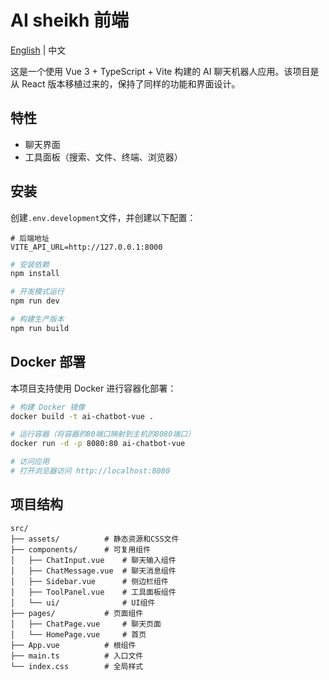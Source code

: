 # AI sheikh 前端

[English](README.md) | 中文

这是一个使用 Vue 3 + TypeScript + Vite 构建的 AI 聊天机器人应用。该项目是从 React 版本移植过来的，保持了同样的功能和界面设计。

## 特性

- 聊天界面
- 工具面板（搜索、文件、终端、浏览器）

## 安装

创建`.env.development`文件，并创建以下配置：

```
# 后端地址
VITE_API_URL=http://127.0.0.1:8000
```

```bash
# 安装依赖
npm install

# 开发模式运行
npm run dev

# 构建生产版本
npm run build
```

## Docker 部署

本项目支持使用 Docker 进行容器化部署：

```bash
# 构建 Docker 镜像
docker build -t ai-chatbot-vue .

# 运行容器（将容器的80端口映射到主机的8080端口）
docker run -d -p 8080:80 ai-chatbot-vue

# 访问应用
# 打开浏览器访问 http://localhost:8080
```

## 项目结构

```
src/
├── assets/          # 静态资源和CSS文件
├── components/      # 可复用组件
│   ├── ChatInput.vue    # 聊天输入组件
│   ├── ChatMessage.vue  # 聊天消息组件
│   ├── Sidebar.vue      # 侧边栏组件
│   ├── ToolPanel.vue    # 工具面板组件
│   └── ui/              # UI组件
├── pages/           # 页面组件
│   ├── ChatPage.vue     # 聊天页面
│   └── HomePage.vue     # 首页
├── App.vue          # 根组件
├── main.ts          # 入口文件
└── index.css        # 全局样式
```

